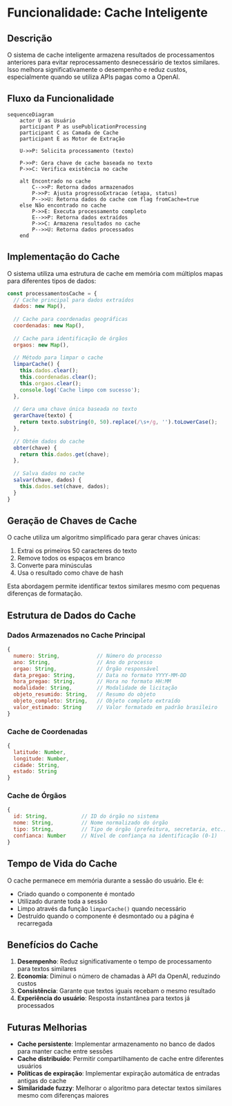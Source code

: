 # Funcionalidade: Cache Inteligente

## Descrição

O sistema de cache inteligente armazena resultados de processamentos anteriores para evitar reprocessamento desnecessário de textos similares. Isso melhora significativamente o desempenho e reduz custos, especialmente quando se utiliza APIs pagas como a OpenAI.

## Fluxo da Funcionalidade

```mermaid
sequenceDiagram
    actor U as Usuário
    participant P as usePublicationProcessing
    participant C as Camada de Cache
    participant E as Motor de Extração
    
    U->>P: Solicita processamento (texto)
    
    P->>P: Gera chave de cache baseada no texto
    P->>C: Verifica existência no cache
    
    alt Encontrado no cache
        C-->>P: Retorna dados armazenados
        P->>P: Ajusta progressoExtracao (etapa, status)
        P-->>U: Retorna dados do cache com flag fromCache=true
    else Não encontrado no cache
        P->>E: Executa processamento completo
        E-->>P: Retorna dados extraídos
        P->>C: Armazena resultados no cache
        P-->>U: Retorna dados processados
    end
```

## Implementação do Cache

O sistema utiliza uma estrutura de cache em memória com múltiplos mapas para diferentes tipos de dados:

```javascript
const processamentosCache = {
  // Cache principal para dados extraídos
  dados: new Map(),
  
  // Cache para coordenadas geográficas
  coordenadas: new Map(),
  
  // Cache para identificação de órgãos
  orgaos: new Map(),
  
  // Método para limpar o cache
  limparCache() {
    this.dados.clear();
    this.coordenadas.clear();
    this.orgaos.clear();
    console.log('Cache limpo com sucesso');
  },
  
  // Gera uma chave única baseada no texto
  gerarChave(texto) {
    return texto.substring(0, 50).replace(/\s+/g, '').toLowerCase();
  },
  
  // Obtém dados do cache
  obter(chave) {
    return this.dados.get(chave);
  },
  
  // Salva dados no cache
  salvar(chave, dados) {
    this.dados.set(chave, dados);
  }
}
```

## Geração de Chaves de Cache

O cache utiliza um algoritmo simplificado para gerar chaves únicas:

1. Extrai os primeiros 50 caracteres do texto
2. Remove todos os espaços em branco
3. Converte para minúsculas
4. Usa o resultado como chave de hash

Esta abordagem permite identificar textos similares mesmo com pequenas diferenças de formatação.

## Estrutura de Dados do Cache

### Dados Armazenados no Cache Principal

```javascript
{
  numero: String,            // Número do processo
  ano: String,               // Ano do processo
  orgao: String,             // Órgão responsável
  data_pregao: String,       // Data no formato YYYY-MM-DD
  hora_pregao: String,       // Hora no formato HH:MM
  modalidade: String,        // Modalidade de licitação
  objeto_resumido: String,   // Resumo do objeto
  objeto_completo: String,   // Objeto completo extraído
  valor_estimado: String     // Valor formatado em padrão brasileiro
}
```

### Cache de Coordenadas

```javascript
{
  latitude: Number,
  longitude: Number,
  cidade: String,
  estado: String
}
```

### Cache de Órgãos

```javascript
{
  id: String,           // ID do órgão no sistema
  nome: String,         // Nome normalizado do órgão
  tipo: String,         // Tipo de órgão (prefeitura, secretaria, etc.)
  confianca: Number     // Nível de confiança na identificação (0-1)
}
```

## Tempo de Vida do Cache

O cache permanece em memória durante a sessão do usuário. Ele é:

- Criado quando o componente é montado
- Utilizado durante toda a sessão
- Limpo através da função `limparCache()` quando necessário
- Destruído quando o componente é desmontado ou a página é recarregada

## Benefícios do Cache

1. **Desempenho**: Reduz significativamente o tempo de processamento para textos similares
2. **Economia**: Diminui o número de chamadas à API da OpenAI, reduzindo custos
3. **Consistência**: Garante que textos iguais recebam o mesmo resultado
4. **Experiência do usuário**: Resposta instantânea para textos já processados

## Futuras Melhorias

- **Cache persistente**: Implementar armazenamento no banco de dados para manter cache entre sessões
- **Cache distribuído**: Permitir compartilhamento de cache entre diferentes usuários
- **Políticas de expiração**: Implementar expiração automática de entradas antigas do cache
- **Similaridade fuzzy**: Melhorar o algoritmo para detectar textos similares mesmo com diferenças maiores
